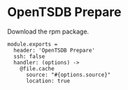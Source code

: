 
# OpenTSDB Prepare

Download the rpm package.

    module.exports =
      header: 'OpenTSDB Prepare'
      ssh: false
      handler: (options) ->
        @file.cache
          source: "#{options.source}"
          location: true
